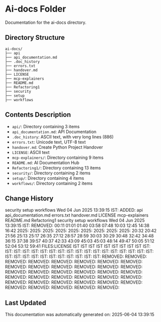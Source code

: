 <!-- filepath: /home/michaelnewham/Projects/create_python_project/ai-docs/aboutthisfolder.md -->
# Ai-docs Folder

Documentation for the ai-docs directory.

## Directory Structure

```
ai-docs/
├── api
├── api_documentation.md
├── .doc_history
├── errors.txt
├── handover.md
├── LICENSE
├── mcp-explainers
├── README.md
├── Refactoring1
├── security
├── setup
├── workflows
```

## Contents Description

- `api/`: Directory containing 3 items
- `api_documentation.md`: API Documentation
- `.doc_history`: ASCII text, with very long lines (886)
- `errors.txt`: Unicode text, UTF-8 text
- `handover.md`: Create Python Project Handover
- `LICENSE`: ASCII text
- `mcp-explainers/`: Directory containing 9 items
- `README.md`: AI Documentation Hub
- `Refactoring1/`: Directory containing 13 items
- `security/`: Directory containing 2 items
- `setup/`: Directory containing 4 items
- `workflows/`: Directory containing 2 items

## Change History

security
setup
workflows
Wed 04 Jun 2025 13:39:15 IST: ADDED: api api_documentation.md errors.txt handover.md LICENSE mcp-explainers README.md Refactoring1 security setup workflows 
Wed 04 Jun 2025 13:39:15 IST: REMOVED:                                      00:11 01:01 01:40 03:58 07:48 10:03 12:45 14:38 16:42 2025: 2025: 2025: 2025: 2025: 2025: 2025: 2025: 2025: 20:32 20:42 21:56 25:13 25:17 26:35 27:12 28:57 28:59 30:03 30:29 30:48 32:42 34:48 36:15 37:38 39:57 40:37 42:33 43:09 45:03 45:03 48:14 49:47 50:05 51:12 52:04 53:12 59:41 FILES:LICENSE IST IST IST IST IST IST IST IST IST IST: IST: IST: IST: IST: IST: IST: IST: IST: IST: IST: IST: IST: IST: IST: IST: IST: IST: IST: IST: IST: IST: IST: IST: IST: IST: IST: IST: IST: REMOVED: REMOVED: REMOVED: REMOVED: REMOVED: REMOVED: REMOVED: REMOVED: REMOVED: REMOVED: REMOVED: REMOVED: REMOVED: REMOVED: REMOVED: REMOVED: REMOVED: REMOVED: REMOVED: REMOVED: REMOVED: REMOVED: REMOVED: REMOVED: REMOVED: REMOVED: REMOVED: REMOVED: REMOVED: REMOVED: REMOVED: REMOVED: REMOVED: REMOVED: REMOVED: REMOVED: REMOVED: 

## Last Updated

This documentation was automatically generated on: 2025-06-04 13:39:15
